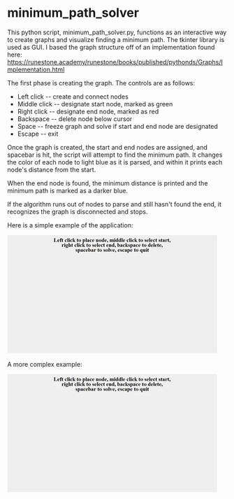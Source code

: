 # minimum_path_solver

This python script, minimum_path_solver.py, functions as an interactive way to create graphs and visualize finding a minimum path. The tkinter library is used as GUI. I based the graph structure off of an implementation found here: https://runestone.academy/runestone/books/published/pythonds/Graphs/Implementation.html

The first phase is creating the graph. The controls are as follows:

* Left click -- create and connect nodes
* Middle click -- designate start node, marked as green
* Right click -- designate end node, marked as red
* Backspace -- delete node below cursor
* Space -- freeze graph and solve if start and end node are designated
* Escape -- exit

Once the graph is created, the start and end nodes are assigned, and spacebar is hit, the script will attempt to find the minimum path. It changes the color of each node to light blue as it is parsed, and within it prints each node's distance from the start.

When the end node is found, the minimum distance is printed and the minimum path is marked as a darker blue.

If the algorithm runs out of nodes to parse and still hasn't found the end, it recognizes the graph is disconnected and stops.

Here is a simple example of the application:

![](example_short.gif)

A more complex example:

![](example_long.gif)
